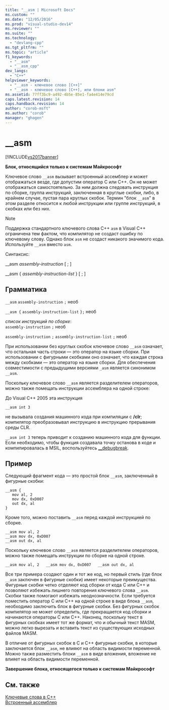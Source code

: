 ```yaml
---
title: "__asm | Microsoft Docs"
ms.custom: ""
ms.date: "12/05/2016"
ms.prod: "visual-studio-dev14"
ms.reviewer: ""
ms.suite: ""
ms.technology: 
  - "devlang-cpp"
ms.tgt_pltfrm: ""
ms.topic: "article"
f1_keywords: 
  - "__asm"
  - "__asm_cpp"
dev_langs: 
  - "C++"
helpviewer_keywords: 
  - "__asm - ключевое слово [C++]"
  - "__asm - ключевое слово [C++], или блоки asm"
ms.assetid: 77ff3bc9-a492-4b5e-85e1-fa4e414e79cd
caps.latest.revision: 14
caps.handback.revision: 14
author: "corob-msft"
ms.author: "corob"
manager: "ghogen"
---
```

# __asm
[!INCLUDE[vs2017banner](../../assembler/inline/includes/vs2017banner.md)]

**Блок, относящийся только к системам Майкрософт**  
  
 Ключевое слово `__asm` вызывает встроенный ассемблер и может отображаться везде, где допустим оператор С или С\+\+.  Он не может отображаться самостоятельно.  За ним должна следовать инструкция по сборке, группа инструкций, заключенная в круглые скобки, либо, в крайнем случае, пустая пара круглых скобок.  Термин "блок `__asm`" в этом разделе относится к любой инструкции или группе инструкций, в скобках или без них.  
  
> [!NOTE]
>  Поддержка стандартного ключевого слова C\+\+ `asm` в Visual C\+\+ ограничена тем фактом, что компилятор не создаст ошибку по ключевому слову.  Однако блок `asm` не создаст никакого значимого кода.  Используйте `__asm` вместо `asm`.  
  
 Синтаксис:  
  
 \_\_asm *assembly\-instruction* \[ ; \]  
  
 \_\_asm { *assembly\-instruction\-list* } \[ ; \]  
  
## Грамматика  
 `__asm`  `assembly-instruction`  `;` необ  
  
 `__asm {`  `assembly-instruction-list`  `};` необ  
  
 *список инструкций по сборке*:  
 `assembly-instruction` `;` необ  
  
 `assembly-instruction` `;` `assembly-instruction-list` `;` необ  
  
 При использовании без круглых скобок ключевое слово `__asm` означает, что остальная часть строки — это оператор на языке сборки.  При использовании с фигурными скобками оно означает, что каждая строка между скобками — это оператор на языке сборки.  Для обеспечения совместимости с предыдущими версиями `_asm` является синонимом `__asm`.  
  
 Поскольку ключевое слово `__asm` является разделителем операторов, можно также помещать инструкции ассемблера на одной строке:  
  
 До Visual C\+\+ 2005 эта инструкция  
  
```  
__asm int 3  
```  
  
 не вызывала создания машинного кода при компиляции с **\/clr**; компилятор преобразовывал инструкцию в инструкцию прерывания среды CLR.  
  
 `__asm int 3` теперь приводит к созданию машинного кода для функции.  Если необходимо, чтобы функция создавала точку останова в коде и компилировалась в MSIL, воспользуйтесь [\_\_debugbreak](../../intrinsics/debugbreak.md).  
  
## Пример  
 Следующий фрагмент кода — это простой блок `__asm`, заключенный в фигурные скобки:  
  
```  
__asm {  
   mov al, 2  
   mov dx, 0xD007  
   out dx, al  
}  
```  
  
 Кроме того, можно поставить `__asm` перед каждой инструкцией по сборке.  
  
```  
__asm mov al, 2  
__asm mov dx, 0xD007  
__asm out dx, al  
```  
  
 Поскольку ключевое слово `__asm` является разделителем операторов, можно также помещать инструкции по сборке на одной строке.  
  
```  
__asm mov al, 2   __asm mov dx, 0xD007   __asm out dx, al  
```  
  
 Все три примера создают один и тот же код, но первый стиль \(где блок `__asm` заключен в фигурные скобки\) имеет некоторые преимущества.  Фигурные скобки четко отделяют код сборки от кода С или С\+\+ и позволяют избежать лишнего повторения ключевого слова `__asm`.  Скобки также помогают избежать неоднозначности.  Если требуется поместить оператор C или C\+\+ на одной строке в виде блока `__asm`, необходимо заключить блок в фигурные скобки.  Без фигурных скобок компилятор не может определить, где прекращается код сборки и начинаются операторы C или C\+\+.  Наконец, поскольку текст в фигурных скобках имеет тот же формат, что и обычный текст MASM, можно легко вырезать и вставить текст из существующих исходных файлов MASM.  
  
 В отличие от фигурных скобок в C и C\+\+ фигурные скобки, в которые заключается блок `__asm`, не влияют на область видимости переменной.  Можно также разместить блоки `__asm` в виде вложения, вложение не влияет на область видимости переменной.  
  
 **Завершение блока, относящегося только к системам Майкрософт**  
  
## См. также  
 [Ключевые слова в C\+\+](../../cpp/keywords-cpp.md)   
 [Встроенный ассемблер](../../assembler/inline/inline-assembler.md)